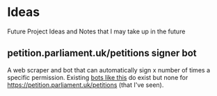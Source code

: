 # Ideas

Future Project Ideas and Notes that I may take up in the future

## petition.parliament.uk/petitions signer bot

A web scraper and bot that can automatically sign x number of times a specific permission.
Existing [bots like this](https://github.com/search?q=petition+bot&type=Repositories) do exist but none for https://petition.parliament.uk/petitions (that I've seen).
